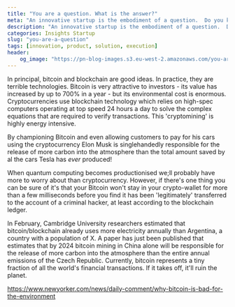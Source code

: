 ```yaml
---
title: "You are a question. What is the answer?"
meta: "An innovative startup is the embodiment of a question.  Do you know what question your startup is asking?"
description: "An innovative startup is the embodiment of a question.  Do you know what question your startup is asking?"
categories: Insights Startup
slug: "you-are-a-question"
tags: [innovation, product, solution, execution]
header:
    og_image: "https://pn-blog-images.s3.eu-west-2.amazonaws.com/you-are-a-question/ultimate-answer.jpg"
---
```


In principal, bitcoin and blockchain are good ideas. In practice, they are terrible technologies. Bitcoin is very attractive to investors - its value has increased by up to 700% in a year - but its environmental cost is enormous. Cryptocurrencies use blockchain technology which relies on high-spec computers operating at top speed 24 hours a day to solve the complex equations that are required to verify transactions. This 'cryptomining' is highly energy intensive.

By championing Bitcoin and even allowing customers to pay for his cars using the cryptocurrency Elon Musk is singlehandedly responsible for the release of more carbon into the atmosphere than the total amount saved by al the cars Tesla has *ever* produced!

When quantum computing becomes productionised we;ll probably have more to worry about than cryptocurrency. However, if there's one thing you can be sure of it's that your Bitcoin won't stay in your crypto-wallet for more than a few milliseconds before you find it has been 'legitimately' transferred to the account of a criminal hacker, at least according to the blockchain ledger.

In February, Cambridge University researchers estimated that bitcoin/blockchain already uses more electricity annually than Argentina, a country with a population of X. A paper has just been published that estimates that by 2024 bitcoin mining in China alone will be responsible for the release of more carbon into the atmosphere than the entire annual emissions of the Czech Republic. Currently, bitcoin represents a tiny fraction of all the world's financial transactions. If it takes off, it'll ruin the planet.


https://www.newyorker.com/news/daily-comment/why-bitcoin-is-bad-for-the-environment